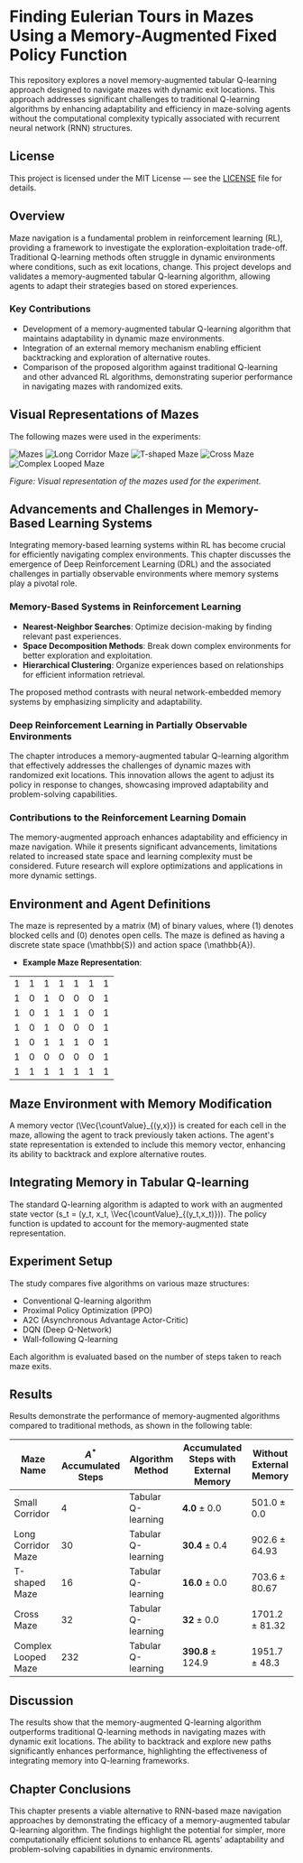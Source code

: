 # Finding Eulerian Tours in Mazes Using a Memory-Augmented Fixed Policy Function

This repository explores a novel memory-augmented tabular Q-learning approach designed to navigate mazes with dynamic exit locations. This approach addresses significant challenges to traditional Q-learning algorithms by enhancing adaptability and efficiency in maze-solving agents without the computational complexity typically associated with recurrent neural network (RNN) structures.

## License

This project is licensed under the MIT License — see the [LICENSE](LICENSE) file for details.

## Overview

Maze navigation is a fundamental problem in reinforcement learning (RL), providing a framework to investigate the exploration-exploitation trade-off. Traditional Q-learning methods often struggle in dynamic environments where conditions, such as exit locations, change. This project develops and validates a memory-augmented tabular Q-learning algorithm, allowing agents to adapt their strategies based on stored experiences.

### Key Contributions

- Development of a memory-augmented tabular Q-learning algorithm that maintains adaptability in dynamic maze environments.
- Integration of an external memory mechanism enabling efficient backtracking and exploration of alternative routes.
- Comparison of the proposed algorithm against traditional Q-learning and other advanced RL algorithms, demonstrating superior performance in navigating mazes with randomized exits.

## Visual Representations of Mazes

The following mazes were used in the experiments:

![Mazes](images/smallcorridor.png)
![Long Corridor Maze](images/longcorridor.png)
![T-shaped Maze](images/Tshaped.png)
![Cross Maze](images/Crossmap.png)
![Complex Looped Maze](images/complexlooped.png)

*Figure: Visual representation of the mazes used for the experiment.*

## Advancements and Challenges in Memory-Based Learning Systems

Integrating memory-based learning systems within RL has become crucial for efficiently navigating complex environments. This chapter discusses the emergence of Deep Reinforcement Learning (DRL) and the associated challenges in partially observable environments where memory systems play a pivotal role.

### Memory-Based Systems in Reinforcement Learning

- **Nearest-Neighbor Searches**: Optimize decision-making by finding relevant past experiences.
- **Space Decomposition Methods**: Break down complex environments for better exploration and exploitation.
- **Hierarchical Clustering**: Organize experiences based on relationships for efficient information retrieval.

The proposed method contrasts with neural network-embedded memory systems by emphasizing simplicity and adaptability.

### Deep Reinforcement Learning in Partially Observable Environments

The chapter introduces a memory-augmented tabular Q-learning algorithm that effectively addresses the challenges of dynamic mazes with randomized exit locations. This innovation allows the agent to adjust its policy in response to changes, showcasing improved adaptability and problem-solving capabilities.

### Contributions to the Reinforcement Learning Domain

The memory-augmented approach enhances adaptability and efficiency in maze navigation. While it presents significant advancements, limitations related to increased state space and learning complexity must be considered. Future research will explore optimizations and applications in more dynamic settings.

## Environment and Agent Definitions

The maze is represented by a matrix \(M\) of binary values, where \(1\) denotes blocked cells and \(0\) denotes open cells. The maze is defined as having a discrete state space \(\mathbb{S}\) and action space \(\mathbb{A}\).

- **Example Maze Representation**:

|   |   |   |   |   |   |   |
|---|---|---|---|---|---|---|
| 1 | 1 | 1 | 1 | 1 | 1 | 1 |
| 1 | 0 | 1 | 0 | 0 | 0 | 1 |
| 1 | 0 | 1 | 1 | 1 | 0 | 1 |
| 1 | 0 | 1 | 0 | 0 | 0 | 1 |
| 1 | 0 | 1 | 1 | 1 | 0 | 1 |
| 1 | 0 | 0 | 0 | 0 | 0 | 1 |
| 1 | 1 | 1 | 1 | 1 | 1 | 1 |

## Maze Environment with Memory Modification

A memory vector \(\Vec{\countValue}_{(y,x)}\) is created for each cell in the maze, allowing the agent to track previously taken actions. The agent's state representation is extended to include this memory vector, enhancing its ability to backtrack and explore alternative routes.

## Integrating Memory in Tabular Q-learning

The standard Q-learning algorithm is adapted to work with an augmented state vector \(s_t = (y_t, x_t, \Vec{\countValue}_{(y_t,x_t)})\). The policy function is updated to account for the memory-augmented state representation.

## Experiment Setup

The study compares five algorithms on various maze structures:
- Conventional Q-learning algorithm
- Proximal Policy Optimization (PPO)
- A2C (Asynchronous Advantage Actor-Critic)
- DQN (Deep Q-Network)
- Wall-following Q-learning

Each algorithm is evaluated based on the number of steps taken to reach maze exits.

## Results

Results demonstrate the performance of memory-augmented algorithms compared to traditional methods, as shown in the following table:

| Maze Name                            | $A^*$ Accumulated Steps | Algorithm Method | Accumulated Steps with External Memory | Without External Memory |
|--------------------------------------|-------------------------|------------------|---------------------------------------|-------------------------|
| Small Corridor                       | 4                       | Tabular Q-learning | **4.0** $\pm$ 0.0                     | 501.0 $\pm$ 0.0        |
| Long Corridor Maze                  | 30                      | Tabular Q-learning | **30.4** $\pm$ 0.4                    | 902.6 $\pm$ 64.93      |
| T-shaped Maze                       | 16                      | Tabular Q-learning | **16.0** $\pm$ 0.0                     | 703.6 $\pm$ 80.67      |
| Cross Maze                          | 32                      | Tabular Q-learning | **32** $\pm$ 0.0                       | 1701.2 $\pm$ 81.32     |
| Complex Looped Maze                 | 232                     | Tabular Q-learning | **390.8** $\pm$ 124.9                   | 1951.7 $\pm$ 48.3      |

## Discussion

The results show that the memory-augmented Q-learning algorithm outperforms traditional Q-learning methods in navigating mazes with dynamic exit locations. The ability to backtrack and explore new paths significantly enhances performance, highlighting the effectiveness of integrating memory into Q-learning frameworks.

## Chapter Conclusions

This chapter presents a viable alternative to RNN-based maze navigation approaches by demonstrating the efficacy of a memory-augmented tabular Q-learning algorithm. The findings highlight the potential for simpler, more computationally efficient solutions to enhance RL agents' adaptability and problem-solving capabilities in dynamic environments.

